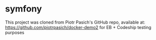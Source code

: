 symfony
=======

This project was cloned from Piotr Pasich's GitHub repo, available at: https://github.com/piotrpasich/docker-demo2 for EB + Codeship testing purposes
